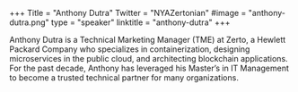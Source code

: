 +++
Title = "Anthony Dutra"
Twitter = "NYAZertonian"
#image = "anthony-dutra.png"
type = "speaker"
linktitle = "anthony-dutra"
+++

Anthony Dutra is a Technical Marketing Manager (TME) at Zerto, a Hewlett Packard Company who specializes in containerization, designing microservices in the public cloud, and architecting blockchain applications. For the past decade, Anthony has leveraged his Master’s in IT Management to become a trusted technical partner for many organizations.
